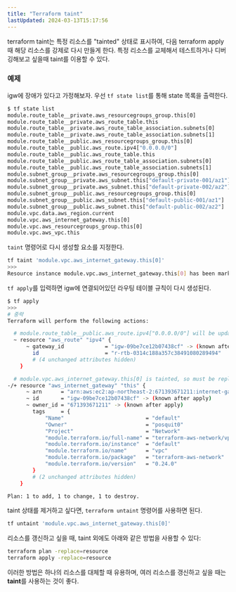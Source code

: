 ```yaml
---
title: "Terraform taint"
lastUpdated: 2024-03-13T15:17:56
---
```


terraform taint는 특정 리소스를 "tainted" 상태로 표시하여, 다음 terraform apply 때 해당 리소스를 강제로 다시 만들게 한다. 특정 리소스를 교체해서 테스트하거나 디버깅해보고 싶을때 taint를 이용할 수 있다.

### 예제

igw에 장애가 있다고 가정해보자. 우선 `tf state list`를 통해 state 목록을 출력한다.

```bash
$ tf state list
module.route_table__private.aws_resourcegroups_group.this[0]
module.route_table__private.aws_route_table.this
module.route_table__private.aws_route_table_association.subnets[0]
module.route_table__private.aws_route_table_association.subnets[1]
module.route_table__public.aws_resourcegroups_group.this[0]
module.route_table__public.aws_route.ipv4["0.0.0.0/0"]
module.route_table__public.aws_route_table.this
module.route_table__public.aws_route_table_association.subnets[0]
module.route_table__public.aws_route_table_association.subnets[1]
module.subnet_group__private.aws_resourcegroups_group.this[0]
module.subnet_group__private.aws_subnet.this["default-private-001/az1"]
module.subnet_group__private.aws_subnet.this["default-private-002/az2"]
module.subnet_group__public.aws_resourcegroups_group.this[0]
module.subnet_group__public.aws_subnet.this["default-public-001/az1"]
module.subnet_group__public.aws_subnet.this["default-public-002/az2"]
module.vpc.data.aws_region.current
module.vpc.aws_internet_gateway.this[0]
module.vpc.aws_resourcegroups_group.this[0]
module.vpc.aws_vpc.this
```

`taint` 명령어로 다시 생성할 요소를 지정한다.

```bash
tf taint 'module.vpc.aws_internet_gateway.this[0]'
>>>
Resource instance module.vpc.aws_internet_gateway.this[0] has been marked as tainted.
```

`tf apply`를 입력하면 igw에 연결되어있던 라우팅 테이블 규칙이 다시 생성된다.

```bash
$ tf apply
>>>
# 중략
Terraform will perform the following actions:

  # module.route_table__public.aws_route.ipv4["0.0.0.0/0"] will be updated in-place
  ~ resource "aws_route" "ipv4" {
      ~ gateway_id             = "igw-09be7ce12b07438cf" -> (known after apply)
        id                     = "r-rtb-0314c188a357c38491080289494"
        # (4 unchanged attributes hidden)
    }

  # module.vpc.aws_internet_gateway.this[0] is tainted, so must be replaced
-/+ resource "aws_internet_gateway" "this" {
      ~ arn      = "arn:aws:ec2:ap-northeast-2:671393671211:internet-gateway/igw-09be7ce12b07438cf" -> (known after apply)
      ~ id       = "igw-09be7ce12b07438cf" -> (known after apply)
      ~ owner_id = "671393671211" -> (known after apply)
        tags     = {
            "Name"                          = "default"
            "Owner"                         = "posquit0"
            "Project"                       = "Network"
            "module.terraform.io/full-name" = "terraform-aws-network/vpc"
            "module.terraform.io/instance"  = "default"
            "module.terraform.io/name"      = "vpc"
            "module.terraform.io/package"   = "terraform-aws-network"
            "module.terraform.io/version"   = "0.24.0"
        }
        # (2 unchanged attributes hidden)
    }

Plan: 1 to add, 1 to change, 1 to destroy.
```

taint 상태를 제거하고 싶다면, `terraform untaint` 명령어를 사용하면 된다.

```bash
tf untaint 'module.vpc.aws_internet_gateway.this[0]'
```

리소스를 갱신하고 싶을 때, taint 외에도 아래와 같은 방법을 사용할 수 있다:

```bash
terraform plan -replace=resource
terraform apply -replace=resource
```

이러한 방법은 하나의 리소스를 대체할 때 유용하며, 여러 리소스를 갱신하고 싶을 때는 **taint**를 사용하는 것이 좋다.